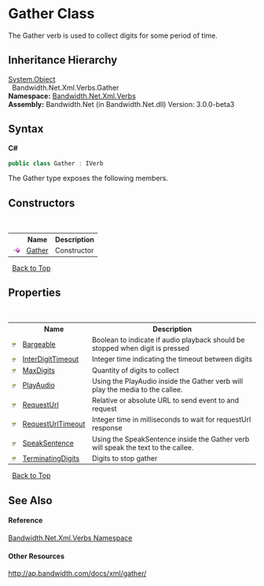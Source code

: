 ﻿# Gather Class
 

The Gather verb is used to collect digits for some period of time.


## Inheritance Hierarchy
<a href="http://msdn2.microsoft.com/en-us/library/e5kfa45b" target="_blank">System.Object</a><br />&nbsp;&nbsp;Bandwidth.Net.Xml.Verbs.Gather<br />
**Namespace:**&nbsp;<a href ="N_Bandwidth_Net_Xml_Verbs.md">Bandwidth.Net.Xml.Verbs</a><br />**Assembly:**&nbsp;Bandwidth.Net (in Bandwidth.Net.dll) Version: 3.0.0-beta3

## Syntax

**C#**<br />
``` C#
public class Gather : IVerb
```

The Gather type exposes the following members.


## Constructors
&nbsp;<table><tr><th></th><th>Name</th><th>Description</th></tr><tr><td>![Public method](media/pubmethod.gif "Public method")</td><td><a href ="M_Bandwidth_Net_Xml_Verbs_Gather__ctor.md">Gather</a></td><td>
Constructor</td></tr></table>&nbsp;
<a href="#gather-class">Back to Top</a>

## Properties
&nbsp;<table><tr><th></th><th>Name</th><th>Description</th></tr><tr><td>![Public property](media/pubproperty.gif "Public property")</td><td><a href ="P_Bandwidth_Net_Xml_Verbs_Gather_Bargeable.md">Bargeable</a></td><td>
Boolean to indicate if audio playback should be stopped when digit is pressed</td></tr><tr><td>![Public property](media/pubproperty.gif "Public property")</td><td><a href ="P_Bandwidth_Net_Xml_Verbs_Gather_InterDigitTimeout.md">InterDigitTimeout</a></td><td>
Integer time indicating the timeout between digits</td></tr><tr><td>![Public property](media/pubproperty.gif "Public property")</td><td><a href ="P_Bandwidth_Net_Xml_Verbs_Gather_MaxDigits.md">MaxDigits</a></td><td>
Quantity of digits to collect</td></tr><tr><td>![Public property](media/pubproperty.gif "Public property")</td><td><a href ="P_Bandwidth_Net_Xml_Verbs_Gather_PlayAudio.md">PlayAudio</a></td><td>
Using the PlayAudio inside the Gather verb will play the media to the callee.</td></tr><tr><td>![Public property](media/pubproperty.gif "Public property")</td><td><a href ="P_Bandwidth_Net_Xml_Verbs_Gather_RequestUrl.md">RequestUrl</a></td><td>
Relative or absolute URL to send event to and request</td></tr><tr><td>![Public property](media/pubproperty.gif "Public property")</td><td><a href ="P_Bandwidth_Net_Xml_Verbs_Gather_RequestUrlTimeout.md">RequestUrlTimeout</a></td><td>
Integer time in milliseconds to wait for requestUrl response</td></tr><tr><td>![Public property](media/pubproperty.gif "Public property")</td><td><a href ="P_Bandwidth_Net_Xml_Verbs_Gather_SpeakSentence.md">SpeakSentence</a></td><td>
Using the SpeakSentence inside the Gather verb will speak the text to the callee.</td></tr><tr><td>![Public property](media/pubproperty.gif "Public property")</td><td><a href ="P_Bandwidth_Net_Xml_Verbs_Gather_TerminatingDigits.md">TerminatingDigits</a></td><td>
Digits to stop gather</td></tr></table>&nbsp;
<a href="#gather-class">Back to Top</a>

## See Also


#### Reference
<a href ="N_Bandwidth_Net_Xml_Verbs.md">Bandwidth.Net.Xml.Verbs Namespace</a><br />

#### Other Resources
<a href="http://ap.bandwidth.com/docs/xml/gather/" target="_blank">http://ap.bandwidth.com/docs/xml/gather/</a><br />